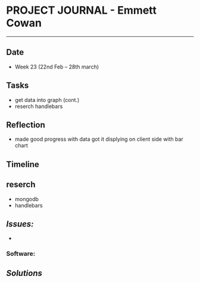 
# **PROJECT JOURNAL - Emmett Cowan**
----------------------------------------------------------------------

## **Date**
-	Week 23 (22nd Feb – 28th march)

## **Tasks**
-   get data into graph (cont.)
-   reserch handlebars

## **Reflection**
-   made good progress with data got it displying on client side with bar chart

## **Timeline**

## **reserch**
-   mongodb
-   handlebars

## **_Issues:_**

- 

### **Software:**

## **_Solutions_**

	